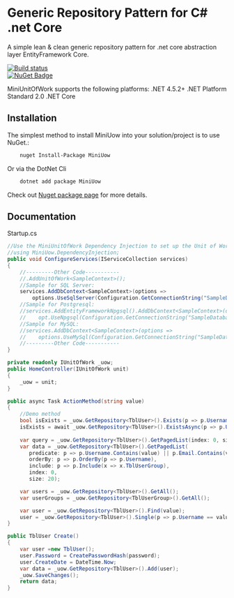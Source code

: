 # Generic Repository Pattern for C# .net Core

A simple lean & clean generic repository pattern for .net core  abstraction layer EntityFramework Core.

[![Build status](https://ci.appveyor.com/api/projects/status/kju8o0abk7yiep22/branch/master?svg=true)](https://ci.appveyor.com/project/canhhungit/miniunitofwork/branch/master)   
[![NuGet Badge](https://buildstats.info/nuget/MiniUow)](https://www.nuget.org/packages/MiniUow/)

MiniUnitOfWork supports the following platforms:
.NET 4.5.2+
.NET Platform Standard 2.0
.NET Core

## Installation

The simplest method to install MiniUow into your solution/project is to use NuGet.:

```bash
    nuget Install-Package MiniUow
```

Or via the DotNet Cli

```bash
    dotnet add package MiniUow
```

Check out [Nuget package page](https://www.nuget.org/packages/MiniUow/) for more details.

## Documentation 
Startup.cs
```csharp
//Use the MiniUnitOfWork Dependency Injection to set up the Unit of Work.
//using MiniUow.DependencyInjection;
public void ConfigureServices(IServiceCollection services)
{
    //---------Other Code-----------
	//.AddUnitOfWork<SampleContext>();
    //Sample for SQL Server:
    services.AddDbContext<SampleContext>(options =>
        options.UseSqlServer(Configuration.GetConnectionString("SampleDatabase"))).AddUnitOfWork<SampleContext>();
	//Sample for Postgresql:
    //services.AddEntityFrameworkNpgsql().AddDbContext<SampleContext>(opt =>
    //    opt.UseNpgsql(Configuration.GetConnectionString("SampleDatabase"))).AddUnitOfWork<SampleContext>();
    //Sample for MySQL:
    //services.AddDbContext<SampleContext>(options => 
    //    options.UseMySql(Configuration.GetConnectionString("SampleDatabase"))).AddUnitOfWork<SampleContext>();
    //---------Other Code-----------
}
```

```csharp
private readonly IUnitOfWork _uow;
public HomeController(IUnitOfWork unit)
{
    _uow = unit;
}

public async Task ActionMethod(string value)
{
    //Demo method
	bool isExists = _uow.GetRepository<TblUser>().Exists(p => p.Username == value);
	isExists = await _uow.GetRepository<TblUser>().ExistsAsync(p => p.Username == value);
	
	var query = _uow.GetRepository<TblUser>().GetPagedList(index: 0, size: int.MaxValue);
    var data = _uow.GetRepository<TblUser>().GetPagedList(
       predicate: p => p.Username.Contains(value) || p.Email.Contains(value) || p.Name.Contains(value),
       orderBy: p => p.OrderBy(p => p.Username),
       include: p => p.Include(x => x.TblUserGroup),
       index: 0,
       size: 20);

    var users = _uow.GetRepository<TblUser>().GetAll();
    var userGroups = _uow.GetRepository<TblUserGroup>().GetAll();

    var user = _uow.GetRepository<TblUser>().Find(value);
    user = _uow.GetRepository<TblUser>().Single(p => p.Username == value);
}

public TblUser Create()
{
    var user =new TblUser();
    user.Password = CreatePasswordHash(password);
    user.CreateDate = DateTime.Now;
    var data = _uow.GetRepository<TblUser>().Add(user);
    _uow.SaveChanges();
    return data;
}
```
